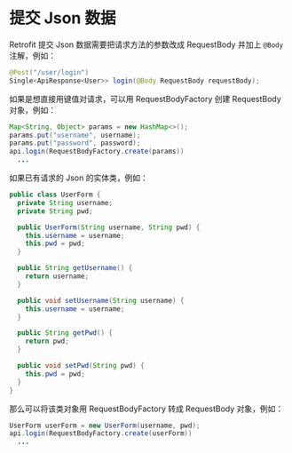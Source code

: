 # 提交 Json 数据

Retrofit 提交 Json 数据需要把请求方法的参数改成 RequestBody 并加上 `@Body` 注解，例如：

```java
@Post("/user/login")
Single<ApiResponse<User>> login(@Body RequestBody requestBody);
```

如果是想直接用键值对请求，可以用 RequestBodyFactory 创建 RequestBody 对象，例如：

```java
Map<String, Object> params = new HashMap<>();
params.put("username", username);
params.put("password", password);
api.login(RequestBodyFactory.create(params))
  ...
```

如果已有请求的 Json 的实体类，例如：

```java
public class UserForm {
  private String username;
  private String pwd;

  public UserForm(String username, String pwd) {
    this.username = username;
    this.pwd = pwd;
  }

  public String getUsername() {
    return username;
  }

  public void setUsername(String username) {
    this.username = username;
  }

  public String getPwd() {
    return pwd;
  }

  public void setPwd(String pwd) {
    this.pwd = pwd;
  }
}
```

那么可以将该类对象用 RequestBodyFactory 转成 RequestBody 对象，例如：

```java
UserForm userForm = new UserForm(username, pwd);
api.login(RequestBodyFactory.create(userForm))
  ...
```